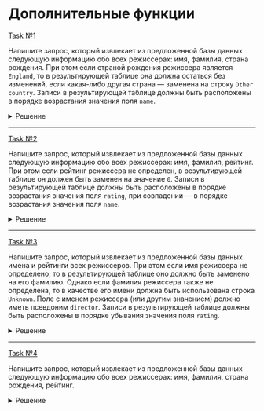 # Дополнительные функции

[Task №1](https://stepik.org/lesson/1022209/step/14?unit=1030235)

Напишите запрос, который извлекает из предложенной базы данных следующую информацию обо всех режиссерах: имя, фамилия, страна рождения. При этом если страной рождения режиссера является `England`, то в результирующей таблице она должна остаться без изменений, если какая-либо другая страна — заменена на строку `Other country`.
Записи в результирующей таблице должны быть расположены в порядке возрастания значения поля `name`.

<details>
  <summary>Решение</summary>

  ```sql
  SELECT name, surname, 
         IF(country = 'England', 'England', 'Other country') AS country
  FROM Directors
  ORDER BY name;
  ```

</details>

---

[Task №2](https://stepik.org/lesson/1022209/step/15?unit=1030235)

Напишите запрос, который извлекает из предложенной базы данных следующую информацию обо всех режиссерах: имя, фамилия, рейтинг. При этом если рейтинг режиссера не определен, в результирующей таблице он должен быть заменен на значение `0`. 
Записи в результирующей таблице должны быть расположены в порядке возрастания значения поля `rating`, при совпадении — в порядке возрастания значения поля `name`.

<details>
  <summary>Решение</summary>

  ```sql
  SELECT name, surname, 
         COALESCE(rating, 0) AS rating
  FROM Directors
  ORDER BY rating, name;
  ```

</details>

---

[Task №3](https://stepik.org/lesson/1022209/step/16?unit=1030235)

Напишите запрос, который извлекает из предложенной базы данных имена и рейтинги всех режиссеров. При этом если имя режиссера не определено, то в результирующей таблице оно должно быть заменено на его фамилию. Однако если фамилия режиссера также не определена, то в качестве его имени должна быть использована строка `Unknown`.
Поле с именем режиссера (или другим значением) должно иметь псевдоним `director`.
Записи в результирующей таблице должны быть расположены в порядке убывания значения поля `rating`.

<details>
  <summary>Решение</summary>

  ```sql
  SELECT COALESCE(name, surname, 'Unknown') AS director,
         rating 
  FROM Directors
  ORDER BY rating DESC;
  ```

</details>

---

[Task №4](https://stepik.org/lesson/1022209/step/17?unit=1030235)

Напишите запрос, который извлекает из предложенной базы данных следующую информацию обо всех режиссерах: имя, фамилия, страна рождения, рейтинг.

<details>
  <summary>Решение</summary>

  ```sql
  SELECT name, surname, country,
         IF(country = 'USA', IF(rating > 90, 100, rating + 10), rating) AS rating
  FROM Directors
  ORDER BY rating DESC, name;
  ```

</details>
